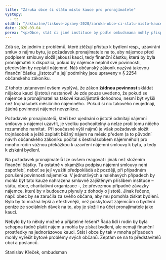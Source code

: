 ```yaml
---
title: "Záruka obce či státu místo kauce pro pronajímatele"
vystupy:
  - tz
oldUrl: "/aktualne/tiskove-zpravy-2020/zaruka-obce-ci-statu-misto-kauce-pro-pronajimatele/"
date: 2020-03-04
perex: "<p>Obce, stát či jiné instituce by podle ombudsmana mohly přispět k řešení bytových problémů. Řada lidí a rodin nezíská nájemní smlouvu, protože nedokáže složit obvykle požadovanou kauci ve výši tří měsíčních nájmů. Místo vynakládání sociálních dávek na to, aby skončily jako kauce na účtu pronajímatele, by obce či stát mohly poskytnout smluvně zajištěnou záruku.</p>"
---
```


<!-- imported from the old website -->

<p>Zdá se, že jedním z problémů, které ztěžují přístup k bydlení resp., uzavírání smluv o nájmu bytu, je požadavek pronajímatele na to, aby nájemce před podpisem smlouvy složil jakousi kauci, tedy finanční částku, která by byla pronajímateli k dispozici, pokud by nájemce neplnil své povinnosti, především by neplatil nájemné. Náš občanský zákoník nazývá takovou finanční částku „jistotou“ a její podmínky jsou upraveny v § 2254 občanského zákoníku. </p> <p>Z tohoto ustanovení ovšem vyplývá, že zákon <b>žádnou povinnost </b>skládat nějakou kauci (jistotu) nestanoví! Je zde pouze uvedeno, že pokud se nájemce a pronajímatel na takové kauci/jistotě dohodnou, nesmí být vyšší než trojnásobek měsíčního nájemného.  Pokud si nic takového neujednají, žádná povinnost nájemci nevznikne.</p> <p>Požadavek pronajímatelů, kteří bez ujednání o jistotě odmítají nájemní smlouvy s nájemci uzavřít, je vcelku pochopitelný a nelze proti tomu ničeho rozumného namítat.  Při současné výši nájmů je však požadavek složit trojnásobek a ještě zaplatit běžný nájem na měsíc předem (a to původní návrh občanského zákoníku počítal s šestinásobkem nájemného!) pro mnoho rodin vážnou překážkou k uzavření nájemní smlouvy k bytu, a tedy k získání bydlení.</p> <p>Na požadavek pronajímatelů lze ovšem reagovat i jinak než složením finanční částky. Ta ostatně v okamžiku podpisu nájemní smlouvy není zapotřebí, neboť se její využití předpokládá až později, při případném porušení povinnosti nájemníka. V jednotlivých a naléhavých případech by mohla být tato kauze nahrazena smluvně zajištěným příslibem instituce – státu, obce, charitativní organizace -, že převezmou případné závazky nájemce, které by v budoucnu plynuly z dohody o jistotě. Jinak řečeno, např. obec by se zaručila za svého občana, aby mu pomohla získat bydlení. Bylo by to možná lepší a efektivnější, než poskytovat zájemcům o bydlení peníze ze sociálních dávek na to, aby je složili na účet pronajímatele jako kauci.</p><p> Nebylo by to někdy možné a přijatelné řešení? Řada lidí i rodin by byla schopna řádně platit nájem a mohla by získat bydlení, ale nemají finanční prostředky na jednorázovou kauci. Stát i obce by tak v mnoha případech mohly vyřešit bytové problémy svých občanů. Zeptám se na to představitelů obcí a poslanců.</p><p>Stanislav Křeček, ombudsman</p>

